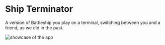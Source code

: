<h1>Ship Terminator</h1>

A version of Battleship you play on a terminal, switching between you and a friend, as we did in the past.

![showcase of the app](https://github.com/milami-dev/MiniBattleshipApp/blob/master/ShipTerminator_clip.gif)

